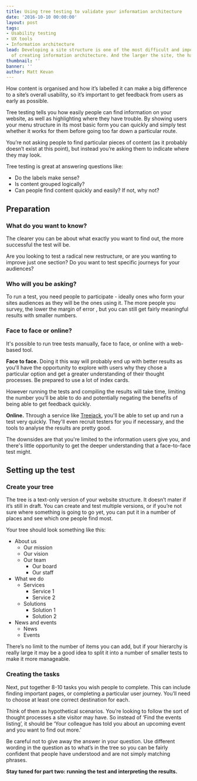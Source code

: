 ```yaml
---
title: Using tree testing to validate your information architecture
date: '2016-10-10 00:00:00'
layout: post
tags:
- Usability testing
- UX tools
- Information architecture
lead: Developing a site structure is one of the most difficult and important parts
  of creating information architecture. And the larger the site, the harder it gets.
thumbnail: ''
banner: ''
author: Matt Kevan
---
```

How content is organised and how it’s labelled it can make a big difference to a site’s overall usability, so it’s important to get feedback from users as early as possible.

Tree testing tells you how easily people can find information on your website, as well as highlighting where they have trouble. By showing users your menu structure in its most basic form you can quickly and simply test whether it works for them before going too far down a particular route.

You’re not asking people to find particular pieces of content (as it probably doesn’t exist at this point), but instead you’re asking them to indicate where they may look.

Tree testing is great at answering questions like:

- Do the labels make sense?
- Is content grouped logically?
- Can people find content quickly and easily? If not, why not?

## Preparation

### What do you want to know?

The clearer you can be about what exactly you want to find out, the more successful the test will be. 

Are you looking to test a radical new restructure, or are you wanting to improve just one section? Do you want to test specific journeys for your audiences? 

### Who will you be asking?

To run a test, you need people to participate - ideally ones who form your sites audiences as they will be the ones using it. The more people you survey, the lower the margin of error , but you can still get fairly meaningful results with smaller numbers.

### Face to face or online?

It's possible to run tree tests manually, face to face, or online with a web-based tool.

**Face to face.** Doing it this way will probably end up with better results as you'll have the opportunity to explore with users why they chose a particular option and get a greater understanding of their thought processes. Be prepared to use a lot of index cards.

However running the tests and compiling the results will take time, limiting the number you'll be able to do and potentially negating the benefits of being able to get feedback quickly. 

**Online.** Through a service like [Treejack](https://www.optimalworkshop.com/treejack), you'll be able to set up and run a test very quickly. They'll even recruit testers for you if necessary, and the tools to analyse the results are pretty good.

The downsides are that you're limited to the information users give you, and there's little opportunity to get the deeper understanding that a face-to-face test might.

## Setting up the test

### Create your tree

The tree is a text-only version of your website structure. It doesn’t mater if it’s still in draft. You can create and test multiple versions, or if you’re not sure where something is going to go yet, you can put it in a number of places and see which one people find most.

Your tree should look something like this:

- About us
  - Our mission
  - Our vision
  - Our team
    - Our board
    - Our staff
- What we do
  - Services
    - Service 1
    - Service 2
  - Solutions
    - Solution 1
    - Solution 2
- News and events
  - News
  - Events

There’s no limit to the number of items you can add, but if your hierarchy is really large it may be a good idea to split it into a number of smaller tests to make it more manageable.

### Creating the tasks

Next, put together 8-10 tasks you wish people to complete. This can include finding important pages, or completing a particular user journey. You’ll need to choose at least one correct destination for each.

Think of them as hypothetical scenarios. You’re looking to follow the sort of thought processes a site visitor may have. So instead of ‘Find the events listing’, it should be ‘Your colleague has told you about an upcoming event and you want to find out more.’

Be careful not to give away the answer in your question. Use different wording in the question as to what’s in the tree so you can be fairly confident that people have understood and are not simply matching phrases.

**Stay tuned for part two: running the test and interpreting the results.**
